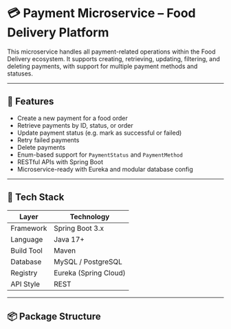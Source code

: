 # 💳 Payment Microservice – Food Delivery Platform

This microservice handles all payment-related operations within the Food Delivery ecosystem. It supports creating, retrieving, updating, filtering, and deleting payments, with support for multiple payment methods and statuses.

---

## 🚀 Features

- Create a new payment for a food order
- Retrieve payments by ID, status, or order
- Update payment status (e.g. mark as successful or failed)
- Retry failed payments
- Delete payments
- Enum-based support for `PaymentStatus` and `PaymentMethod`
- RESTful APIs with Spring Boot
- Microservice-ready with Eureka and modular database config

---

## 🧱 Tech Stack

| Layer       | Technology                  |
|-------------|-----------------------------|
| Framework   | Spring Boot 3.x             |
| Language    | Java 17+                    |
| Build Tool  | Maven                       |
| Database    | MySQL / PostgreSQL          |
| Registry    | Eureka (Spring Cloud)       |
| API Style   | REST                        |

---

## 📦 Package Structure

